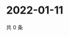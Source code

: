 # 2022-01-11

共 0 条

<!-- BEGIN WEIBO -->
<!-- 最后更新时间 Tue Jan 11 2022 00:13:59 GMT+0800 (China Standard Time) -->

<!-- END WEIBO -->
